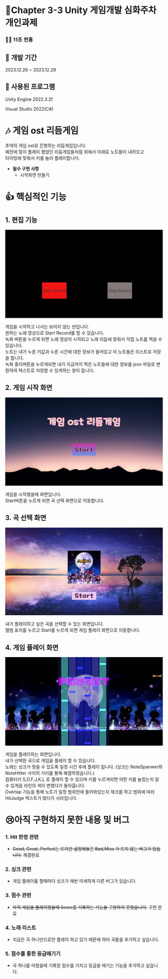 # 📖Chapter 3-3 Unity 게임개발 심화주차 개인과제


### 🙋‍♂️ 11조 천홍

## 📅 개발 기간
2023.12.26 ~ 2023.12.29

## 💾 사용된 프로그램
Unity Engine 2022.3.2f

Visual Studio 2022(C#)

# 🎶 게임 ost 리듬게임

추억의 게임 ost로 진행하는 리듬게임입니다.  
예전에 많이 플레이 했었던 리듬게임들처럼 위에서 아래로 노트들이 내려오고  
타이밍에 맞춰서 키를 눌러 플레이합니다.

- **필수 구현 사항**
  - 시작화면 만들기


# 👍 핵심적인 기능

## 1. 편집 기능
![EditScene](https://github.com/hhhhhongg/HongRhythmGame/blob/main/ReadmeImages/%ED%8E%B8%EC%A7%91%EB%AA%A8%EB%93%9C.png)

게임을 시작하고 나서는 보이지 않는 씬입니다.  
원하는 노래 영상으로 Start Record를 할 수 있습니다.  
녹화 버튼을 누르게 되면 노래 영상이 시작되고 노래 리듬에 맞춰서 직접 노트를 찍을 수 있습니다.  
노트는 내가 누른 키값과 누른 시간에 대한 정보가 들어있고 이 노트들은 리스트로 저장을 합니다.  
녹화 중지버튼을 누르게되면 내가 지금까지 찍은 노트들에 대한 정보를 json 파일로 변환하여 텍스트로 저장할 수 있게하는 창이 뜹니다.  

## 2. 게임 시작 화면
![StartScene](https://github.com/hhhhhongg/HongRhythmGame/blob/main/ReadmeImages/%EA%B2%8C%EC%9E%84%20%EC%8B%9C%EC%9E%91%ED%99%94%EB%A9%B4.png)

게임을 시작했을때 화면입니다.  
Start버튼을 누르게 되면 곡 선택 화면으로 이동합니다.

## 3. 곡 선택 화면
![SongSelectScene](https://github.com/hhhhhongg/HongRhythmGame/blob/main/ReadmeImages/%EC%84%A0%EA%B3%A1%20%ED%99%94%EB%A9%B4.png)

내가 플레이하고 싶은 곡을 선택할 수 있는 화면입니다.    
앨범 표지를 누르고 Start를 누르게 되면 게임 플레이 화면으로 이동합니다.  

## 4. 게임 플레이 화면

![GamePlayScene](https://github.com/hhhhhongg/HongRhythmGame/blob/main/ReadmeImages/%EA%B2%8C%EC%9E%84%20%ED%94%8C%EB%A0%88%EC%9D%B4%20%ED%99%94%EB%A9%B4.png)

게임을 플레이하는 화면입니다.  
내가 선택한 곡으로 게임을 플레이 할 수 있습니다.  
노래는 싱크가 맞을 수 있도록 일정 시간 후에 플레이 됩니다. (싱크는 NoteSpanwer와 NoteHitter 사이의 거리를 통해 해결하였습니다.)  
컴퓨터키 S,D,F,J,K,L 로 플레이 할 수 있으며 키를 누르게되면 어떤 키를 눌렀는지 알 수 있게끔 라인의 색이 변했다가 돌아옵니다.  
Overlap 기능을 통해 노트가 일정 범위안에 들어와있는지 체크를 하고 범위에 따라 HitJudge 텍스트가 떴다가 사라집니다.

# 😢아직 구현하지 못한 내용 및 버그

### 1. Hit 판정 관련
  - ~~Good, Great, Perfect는 뜨지만 설정해놓은 Bad,Miss 가 뜨지 않는 버그가 있습니다.~~ 해결완료

### 2. 싱크 관련
  - 게임 플레이를 할때마다 싱크가 매번 미세하게 다른 버그가 있습니다.

### 3. 점수 관련
  - ~~아직 게임을 플레이했을때 Score를 기록하는 기능을 구현하지 못했습니다.~~ 구현 완료

### 4. 노래 리스트
  - 지금은 곡 하나만으로만 플레이 하고 있기 때문에 여러 곡들을 추가하고 싶습니다.

### 5. 점수를 통한 등급매기기
  - 곡 하나를 마쳤을때 기록된 점수를 가지고 등급을 매기는 기능을 추가하고 싶습니다.




